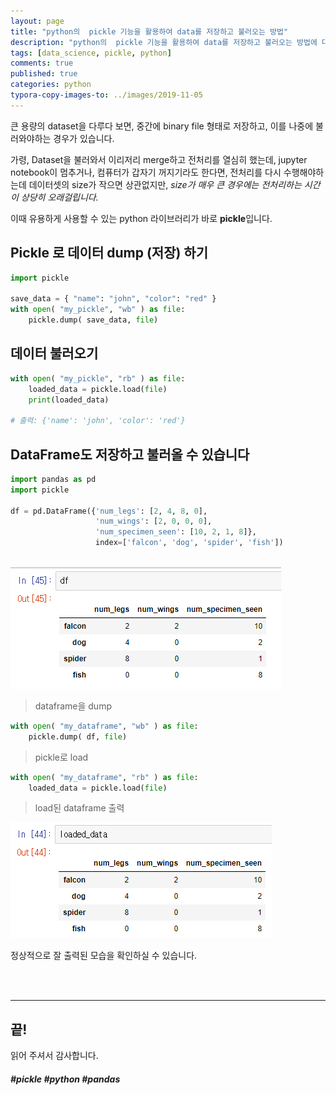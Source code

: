 ```yaml
---
layout: page
title: "python의  pickle 기능을 활용하여 data를 저장하고 불러오는 방법"
description: "python의  pickle 기능을 활용하여 data를 저장하고 불러오는 방법에 대하여 알아보겠습니다."
tags: [data_science, pickle, python]
comments: true
published: true
categories: python
typora-copy-images-to: ../images/2019-11-05
---
```






큰 용량의 dataset을 다루다 보면, 중간에 binary file 형태로 저장하고, 이를 나중에 불러와야하는 경우가 있습니다.

가령, Dataset을 불러와서 이리저리 merge하고 전처리를 열심히 했는데, jupyter notebook이 멈추거나, 컴퓨터가 갑자기 꺼지기라도 한다면, 전처리를 다시 수행해야하는데 데이터셋의 size가 작으면 상관없지만, *size가 매우 큰 경우에는 전처리하는 시간이 상당히 오래걸립니다.*

이때 유용하게 사용할 수 있는 python 라이브러리가 바로 **pickle**입니다.



## Pickle 로 데이터 dump (저장) 하기

```python
import pickle
 
save_data = { "name": "john", "color": "red" }
with open( "my_pickle", "wb" ) as file:
    pickle.dump( save_data, file)
```



## 데이터 불러오기

```python
with open( "my_pickle", "rb" ) as file:
    loaded_data = pickle.load(file)
    print(loaded_data)
    
# 출력: {'name': 'john', 'color': 'red'}
```



## DataFrame도 저장하고 불러올 수 있습니다

```python
import pandas as pd
import pickle

df = pd.DataFrame({'num_legs': [2, 4, 8, 0],
                   'num_wings': [2, 0, 0, 0],
                   'num_specimen_seen': [10, 2, 1, 8]},
                   index=['falcon', 'dog', 'spider', 'fish'])  
   
```

![image-20191105183340623](../images/2019-11-05/image-20191105183340623.png)

> dataframe을 dump

```python
with open( "my_dataframe", "wb" ) as file:
    pickle.dump( df, file)
```



> pickle로 load

```python
with open( "my_dataframe", "rb" ) as file:
    loaded_data = pickle.load(file)
```



> load된 dataframe 출력

![image-20191105183514521](../images/2019-11-05/image-20191105183514521.png)



정상적으로 잘 출력된 모습을 확인하실 수 있습니다.



<br>

<br>



<hr>

## 끝!



읽어 주셔서 감사합니다.



##### #pickle #python #pandas



